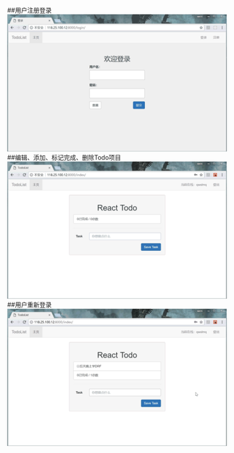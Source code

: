 ##用户注册登录
![](https://raw.githubusercontent.com/qwslmq/TodoList/master/image/1.gif)
##编辑、添加、标记完成、删除Todo项目
![](https://raw.githubusercontent.com/qwslmq/TodoList/master/image/2.gif)
##用户重新登录
![](https://raw.githubusercontent.com/qwslmq/TodoList/master/image/3.gif)